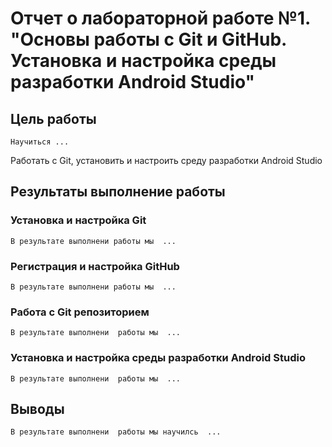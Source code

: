 # Отчет о лабораторной работе №1. "Основы работы с Git и GitHub. Установка и настройка среды разработки Android Studio"
## Цель работы
    Научиться ...
Работать с Git, установить и настроить среду разработки Android Studio
## Результаты выполнение работы

### Установка и настройка Git
    В результате выполнени работы мы  ...

### Регистрация и настройка GitHub
    В результате выполнени работы мы  ...

### Работа с Git репозиторием
    В результате выполнени  работы мы  ...

### Установка и настройка среды разработки  Android Studio
    В результате выполнени  работы мы  ...

## Выводы
    В результате выполнени  работы мы научилсь  ...
